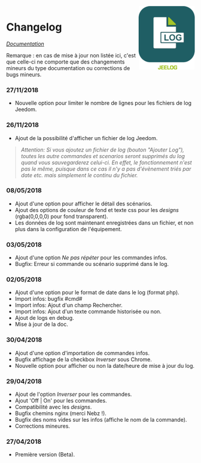 <img align="right" src="../../plugin_info/jeelog_icon.png" width="150">

# Changelog

*[Documentation](index.md)*

Remarque : en cas de mise à jour non listée ici, c'est que celle-ci ne comporte que des changements mineurs du type documentation ou corrections de bugs mineurs.

### 27/11/2018
  - Nouvelle option pour limiter le nombre de lignes pour les fichiers de log Jeedom.
  
### 26/11/2018
  - Ajout de la possibilité d'afficher un fichier de log Jeedom.
>   *Attention: Si vous ajoutez un fichier de log (bouton "Ajouter Log"), toutes les autre commandes et scenarios seront  supprimés du log quand vous sauvegarderez celui-ci. En effet, le fonctionnement n'est pas le même, puisque dans ce cas il  n'y a pas d'évènement triés par date etc. mais simplement le continu du fichier.*

### 08/05/2018

  - Ajout d'une option pour afficher le détail des scénarios.
  - Ajout des options de couleur de fond et texte css pour les *designs* (rgba(0,0,0,0) pour fond transparent).
  - Les données de log sont maintenant enregistrées dans un fichier, et non plus dans la configuration de l'équipement.

### 03/05/2018

  - Ajout d'une option *Ne pas répéter* pour les commandes infos.
  - Bugfix: Erreur si commande ou scénario supprimé dans le log.

### 02/05/2018

  - Ajout d'une option pour le format de date dans le log (format php).
  - Import infos: bugfix #cmd#
  - Import infos: Ajout d'un champ Rechercher.
  - Import infos: Ajout d'un texte commande historisée ou non.
  - Ajout de logs en debug.
  - Mise à jour de la doc.

### 30/04/2018

- Ajout d'une option d'importation de commandes infos.
- Bugfix affichage de la checkbox *Inverser* sous Chrome.
- Nouvelle option pour afficher ou non la date/heure de mise à jour du log.

### 29/04/2018

- Ajout de l'option *Inverser* pour les commandes.
- Ajout 'Off | On' pour les commandes.
- Compatibilité avec les *designs*.
- Bugfix chemins nginx (merci Nebz !).
- Bugfix des noms vides sur les infos (affiche le nom de la commande).
- Corrections mineures.

### 27/04/2018

- Première version (Beta).
